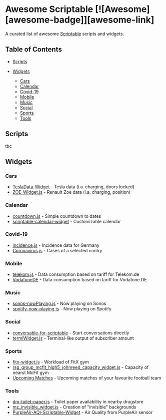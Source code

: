 # Awesome Scriptable [![Awesome][awesome-badge]][awesome-link]

A curated list of awesome [Scriptable](https://scriptable.app/) scripts and widgets.

## Table of Contents

* [Scripts](#scripts)

* [Widgets](#widgets)
  * [Cars](#cars)
  * [Calendar](#calendar)
  * [Covid-19](#covid-19)
  * [Mobile](#mobile)
  * [Music](#music)
  * [Social](#social)
  * [Sports](#sports)
  * [Tools](#tools)
  
## Scripts

tbc

## Widgets

### Cars

* [TeslaData-Widget](https://github.com/DrieStone/TeslaData-Widget) - Tesla data (i.a. charging, doors locked)
* [ZOE-Widget.js](https://gist.github.com/mountbatt/772e4512089802a2aa2622058dd1ded7) - Renault Zoe data (i.a. charging, position)

### Calendar

* [countdown.js](https://gist.github.com/flasozzi/ab6222ea15de5113555c32c855e9e326) - Simple countdown to dates
* [scriptable-calendar-widget](https://github.com/rudotriton/scriptable-calendar-widget) - Customizable calendar

### Covid-19

* [incidence.js](https://gist.github.com/kevinkub/46caebfebc7e26be63403a7f0587f664) - Incidence data for Germany
* [Coronavirus.js](https://gist.github.com/planecore/e7b4c1e5db2dd28b1a023860e831355e) - Cases of a selected contry

### Mobile

* [telekom.js](https://gist.github.com/Sillium/f904fb89444bc8dde12cfc07b8fa8728) - Data consumption based on tariff for Telekom.de
* [VodafoneDE](https://github.com/ThisIsBenny/iOS-Widgets/tree/main/VodafoneDE) - Data consumption based on tariff for Vodafone DE

### Music

* [sonos-nowPlaying.js](https://gist.github.com/marco79cgn/98616fcbb2dfdbd752b33a452208bcc8) - Now playing on Sonos
* [spotify-now-playing.js](https://gist.github.com/marco79cgn/79a6a265d978dc22cc2a12058b24e02b) - Now playing on Spotify

### Social

* [conversable-for-scriptable](https://github.com/andyngo/conversable-for-scriptable) - Start conversations directly
* [termiWidget.js](https://gist.github.com/spencerwooo/7955aefc4ffa5bc8ae7c83d85d05e7a4) - Terminal-like output of subscriber amount

### Sports

* [fitx-widget.js](https://gist.github.com/DanielStefanK/487175b6f65ede401e37ee4848970176) - Workload of FitX gym
* [rsg_group_mcfit_high5_johnreed_capacity_widget.js](https://gist.github.com/masselmello/6d4f4c533b98b2550ee23a7a5e6c6cff) - Capacity of nearst McFit gym
* [Upcoming Matches](https://gist.github.com/ilyichvismara/7895bb479e14a999f3cfd2c391f10597) - Upcoming matches of your favourite football team

### Tools

* [dm-toilet-paper.js](https://gist.github.com/marco79cgn/23ce08fd8711ee893a3be12d4543f2d2) - Toilet paper availability in nearby drugstore
* [mz_invisible_widget.js](https://gist.github.com/mzeryck/3a97ccd1e059b3afa3c6666d27a496c9) - Creation of "invisible" backgrounds 
* [PurpleAir-AQI-Scriptable-Widget](https://github.com/jasonsnell/PurpleAir-AQI-Scriptable-Widget) - Air Quality from PurpleAir sensor 
